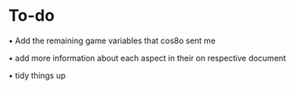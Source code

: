 # To-do

• Add the remaining game variables that cos8o sent me

• add more information about each aspect in their on respective document

• tidy things up
